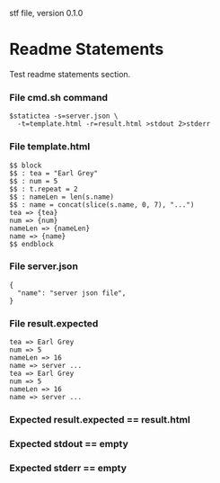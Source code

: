 stf file, version 0.1.0

# Readme Statements

Test readme statements section.

### File cmd.sh command

~~~
$statictea -s=server.json \
  -t=template.html -r=result.html >stdout 2>stderr
~~~

### File template.html

~~~
$$ block
$$ : tea = "Earl Grey"
$$ : num = 5
$$ : t.repeat = 2
$$ : nameLen = len(s.name)
$$ : name = concat(slice(s.name, 0, 7), "...")
tea => {tea}
num => {num}
nameLen => {nameLen}
name => {name}
$$ endblock
~~~

### File server.json

~~~
{
  "name": "server json file",
}
~~~

### File result.expected

~~~
tea => Earl Grey
num => 5
nameLen => 16
name => server ...
tea => Earl Grey
num => 5
nameLen => 16
name => server ...
~~~

### Expected result.expected == result.html
### Expected stdout == empty
### Expected stderr == empty


